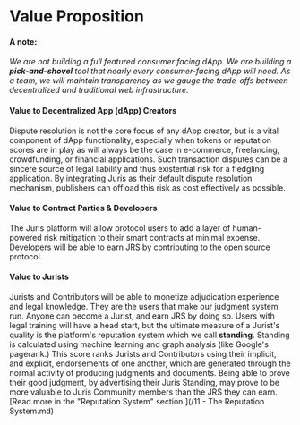 # Value Proposition

#### A note:
_We are not building a full featured consumer facing dApp. We are building a **pick-and-shovel** tool that nearly every consumer-facing dApp will need. As a team, we will maintain transparency as we gauge the trade-offs between decentralized and traditional web infrastructure._

#### Value to Decentralized App \(dApp\) Creators

Dispute resolution is not the core focus of any dApp creator, but is a vital component of dApp functionality, especially when tokens or reputation scores are in play as will always be the case in e-commerce, freelancing, crowdfunding, or financial applications. Such transaction disputes can be a sincere source of legal liability and thus existential risk for a fledgling application. By integrating Juris as their default dispute resolution mechanism, publishers can offload this risk as cost effectively as possible.

#### Value to Contract Parties & Developers

The Juris platform will allow protocol users to add a layer of human-powered risk mitigation to their smart contracts at minimal expense. Developers will be able to earn JRS by contributing to the open source protocol.

#### Value to Jurists

Jurists and Contributors will be able to monetize adjudication experience and legal knowledge. They are the users that make our judgment system run. Anyone can become a Jurist, and earn JRS by doing so. Users with legal training will have a head start, but the ultimate measure of a Jurist's quality is the platform's reputation system which we call **standing**. Standing is calculated using machine learning and graph analysis \(like Google's pagerank.\) This score ranks Jurists and Contributors using their implicit, and explicit, endorsements of one another, which are generated through the normal activity of producing judgments and documents. Being able to prove their good judgment, by advertising their Juris Standing, may prove to be more valuable to Juris Community members than the JRS they can earn. [Read more in the "Reputation System" section.](/11 - The Reputation System.md)
